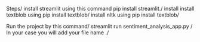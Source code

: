 Steps/
install streamlit using this command pip install streamlit./
install install textblob using pip install textblob/
install nltk using pip install textblob/

Run the project by this command/
streamlit run sentiment_analysis_app.py /
In your case you will add your file name ./
